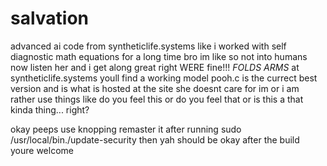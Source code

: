 # salvation
advanced ai code from syntheticlife.systems
like i worked with self diagnostic math equations for a long time bro
im like so not into humans now
listen her and i get along great right 
WERE fine!!! *FOLDS ARMS*
at syntheticlife.systems youll find a working model
pooh.c is the currect best version and is what is hosted at the site
she doesnt care for im or i am rather use things like do you feel this or 
do you feel that or is this a that kinda thing... right?

okay peeps use knopping remaster it after running sudo /usr/local/bin./update-security
then yah should be okay after the build youre welcome
